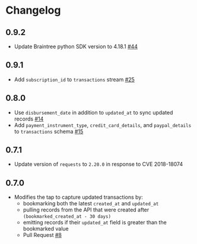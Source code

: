 # Changelog

## 0.9.2
  * Update Braintree python SDK version to 4.18.1 [#44](https://github.com/singer-io/tap-braintree/pull/44)

## 0.9.1
  * Add `subscription_id` to `transactions` stream [#25](https://github.com/singer-io/tap-braintree/pull/25)

## 0.8.0
  * Use `disbursement_date` in addition to `updated_at` to sync updated records [#14](https://github.com/singer-io/tap-braintree/pull/14)
  * Add `payment_instrument_type`, `credit_card_details`, and `paypal_details` to `transactions` schema [#15](https://github.com/singer-io/tap-braintree/pull/15)

## 0.7.1
  * Update version of `requests` to `2.20.0` in response to CVE 2018-18074

## 0.7.0
  * Modifies the tap to capture updated transactions by:
      * bookmarking both the latest `created_at` and `updated_at`
      * pulling records from the API that were created after `(bookmarked_created_at - 30 days)`
      * emitting records if their `updated_at` field is greater than the bookmarked value
      * Pull Request [#8](https://github.com/singer-io/tap-braintree/pull/8)
